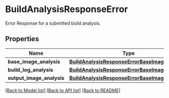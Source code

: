 # BuildAnalysisResponseError

Error Response for a submitted build analysis.
## Properties
Name | Type | Description | Notes
------------ | ------------- | ------------- | -------------
**base_image_analysis** | [**BuildAnalysisResponseErrorBaseImageAnalysis**](BuildAnalysisResponseErrorBaseImageAnalysis.md) |  |
**build_log_analysis** | [**BuildAnalysisResponseErrorBaseImageAnalysis**](BuildAnalysisResponseErrorBaseImageAnalysis.md) |  |
**output_image_analysis** | [**BuildAnalysisResponseErrorBaseImageAnalysis**](BuildAnalysisResponseErrorBaseImageAnalysis.md) |  |

[[Back to Model list]](../README.md#documentation-for-models) [[Back to API list]](../README.md#documentation-for-api-endpoints) [[Back to README]](../README.md)
